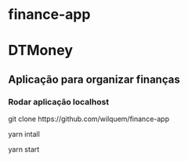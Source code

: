 # finance-app

<h1>DTMoney</h1>

<h2>Aplicação para organizar finanças</h2>

<h3>Rodar aplicação localhost</h3>
    <p>git clone https://github.com/wilquem/finance-app </p>
    <p>yarn intall </p>
    <p>yarn start </p>
